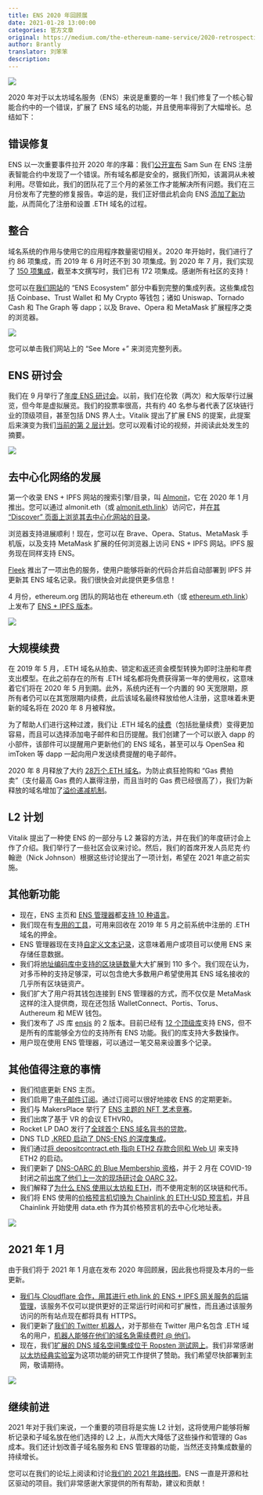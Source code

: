 ```yaml
---
title: ENS 2020 年回顾展
date: 2021-01-28 13:00:00
categories: 官方文章
original: https://medium.com/the-ethereum-name-service/2020-retrospective-for-ens-7c5364142560
author: Brantly
translator: 刘笨笨
description: 
---
```


![](/images/news/2021-01-28-2020-retrospective-for-ens/01.jpeg)

2020 年对于以太坊域名服务（ENS）来说是重要的一年！我们修复了一个核心智能合约中的一个错误，扩展了 ENS 域名的功能，并且使用率得到了大幅增长。总结如下：

## 错误修复

ENS 以一次重要事件拉开 2020 年的序幕：我们[公开宣布](https://ensuser.com/news/2020-01-31-ens-registry-migration-bug-fix-new-features.html) Sam Sun 在 ENS 注册表智能合约中发现了一个错误。所有域名都是安全的，据我们所知，该漏洞从未被利用。尽管如此，我们的团队花了三个月的紧张工作才能解决所有问题。我们在三月份发布了完整的修复报告。幸运的是，我们正好借此机会向 ENS [添加了新功能](https://ensuser.com/news/2020-01-31-ens-registry-migration-bug-fix-new-features.html)，从而简化了注册和设置 .ETH 域名的过程。

## 整合

域名系统的作用与使用它的应用程序数量密切相关。2020 年开始时，我们进行了约 86 项集成，而 2019 年 6 月时还不到 30 项集成。到 2020 年 7 月，我们实现了 [150 项集成](https://medium.com/the-ethereum-name-service/150-integrations-what-this-milestone-means-for-ens-7489b1ae405b)，截至本文撰写时，我们已有 172 项集成。感谢所有社区的支持！

您可以在[我们网站](https://ens.domains/)的 “ENS Ecosystem” 部分中看到完整的集成列表。这些集成包括 Coinbase、Trust Wallet 和 My Crypto 等钱包；诸如 Uniswap、Tornado Cash 和 The Graph 等 dapp；以及 Brave、Opera 和 MetaMask 扩展程序之类的浏览器。

![](/images/news/2021-01-28-2020-retrospective-for-ens/02.png)

您可以单击我们网站上的 “See More +” 来浏览完整列表。

## ENS 研讨会

我们在 9 月举行了[年度 ENS 研讨会](https://medium.com/the-ethereum-name-service/ens-online-workshop-2020-recap-ceb73363ef0b)。以前，我们在伦敦（两次）和大阪举行过展览，但今年是虚拟展览。我们的投票率很高，共有约 40 名参与者代表了区块链行业的顶级项目，甚至包括 DNS 界人士。Vitalik 提出了扩展 ENS 的提案，此提案后来演变为我们[当前的第 2 层计划](https://medium.com/the-ethereum-name-service/a-general-purpose-bridge-for-ethereum-layer-2s-e28810ec1d88)。您可以观看讨论的视频，并阅读此处发生的摘要。

![](/images/news/2021-01-28-2020-retrospective-for-ens/03.png)

## 去中心化网络的发展

第一个收录 ENS + IPFS 网站的搜索引擎/目录，叫 [Almonit](http://almonit.eth.link/)，它在 2020 年 1 月推出。您可以通过 almonit.eth（或 [almonit.eth.link](http://almonit.eth.link/)）访问它，并[在其 “Discover” 页面上浏览其去中心化网站的目录](https://almonit.eth.link/#/discover/)。

浏览器支持进展顺利！现在，您可以在 Brave、Opera、Status、MetaMask 手机版，以及支持 MetaMask 扩展的任何浏览器上访问 ENS + IPFS 网站。IPFS 服务现在同样支持 ENS。

[Fleek](https://fleek.co/) 推出了一项出色的服务，使用户能够将新的代码合并后自动部署到 IPFS 并更新其 ENS 域名记录。我们很快会对此提供更多信息！

4 月份，ethereum.org 团队的网站也在 ethereum.eth（或 [ethereum.eth.link](https://ethereum.eth.link/)）上发布了 [ENS + IPFS 版本](https://twitter.com/samonchain/status/1247229402431119360)。

![](/images/news/2021-01-28-2020-retrospective-for-ens/04.jpeg)


## 大规模续费

在 2019 年 5 月，.ETH 域名从拍卖、锁定和返还资金模型转换为即时注册和年费支出模型。在此之前存在的所有 .ETH 域名都将免费获得第一年的使用权，这意味着它们将在 2020 年 5 月到期。此外，系统内还有一个内置的 90 天宽限期，原所有者仍可以在其宽限期内续费，此后该域名最终释放给他人注册，这意味着未更新的域名将在 2020 年 8 月被释放。

为了帮助人们进行这种过渡，我们让 .ETH 域名的[续费](https://ensuser.com/guides/renew.html)（包括批量续费）变得更加容易，而且可以选择添加电子邮件和日历提醒。我们创建了一个可以嵌入 dapp 的小部件，该部件可以提醒用户更新他们的 ENS 域名，甚至可以与 OpenSea 和 imToken 等 dapp 一起向用户发送续费提醒的电子邮件。

2020 年 8 月释放了大约 [28万个.ETH 域名](https://ensuser.com/news/2020-07-21-a-look-at-the-280k-eth-names-set-to-become-available-august-2nd.html)。为防止疯狂抢购和 “Gas 费拍卖”（支付最高 Gas 费的人赢得注册，而且当时的 Gas 费已经很高了），我们为新释放的域名增加了[溢价递减机制](https://ensuser.com/news/2020-07-16-new-decaying-price-premium-for-newly-released-names.html)。

## L2 计划

Vitalik 提出了一种使 ENS 的一部分与 L2 兼容的方法，并在我们的年度研讨会上作了介绍。我们举行了一些社区会议来讨论。然后，我们的首席开发人员尼克·约翰逊（Nick Johnson）根据这些讨论提出了一项计划，希望在 2021 年底之前实施。

## 其他新功能

- 现在，ENS 主页和 [ENS 管理器](http://app.ens.domains/)都[支持 10 种语言](https://medium.com/the-ethereum-name-service/ens-is-now-in-10-languages-86e5cb529ddd)。
- 我们现在有[专用的工具](https://medium.com/the-ethereum-name-service/how-to-get-back-an-old-deposit-1e2b1767b930)，可用来回收在 2019 年 5 月之前系统中注册的 .ETH 域名的押金。
- ENS 管理器现在支持[自定义文本记录](https://ensuser.com/news/2020-03-20-new-custom-text-records.html)，这意味着用户或项目可以使用 ENS 来存储任意数据。
- 我们将[地址编码库中支持的区块链数量](https://medium.com/the-ethereum-name-service/ens-now-supports-109-blockchain-addresses-5307ce5d2106)大大扩展到 110 多个。我们现在认为，对多币种的支持足够深，可以包含绝大多数用户希望使用其 ENS 域名接收的几乎所有区块链资产。
- 我们扩大了用户将其钱包连接到 ENS 管理器的方式，而不仅仅是 MetaMask 这样的注入提供商，现在还包括 WalletConnect、Portis、Torus、Authereum 和 MEW 钱包。
- 我们发布了 JS 库 [ensjs](https://www.npmjs.com/package/@ensdomains/ensjs) 的 2 版本。目前已经有 [12 个顶级库](https://ensuser.com/docs/dapp-developer-guide/ens-libraries.html)支持 ENS，但不是所有的库能够全方位的支持所有 ENS 功能。我们的库支持大多数操作。
- 用户现在使用 ENS 管理器，可以通过一笔交易来设置多个记录。

## 其他值得注意的事情

- 我们彻底更新 ENS 主页。
- 我们启用了[电子邮件订阅](https://ensdomains.substack.com/p/coming-soon)。通过订阅可以很好地接收 ENS 的定期更新。
- 我们与 MakersPlace 举行了 [ENS 主题的 NFT 艺术竞赛](https://medium.com/the-ethereum-name-service/the-winners-of-the-ens-makersplace-nft-art-competition-how-you-can-get-them-e9ce45c3dda)。
- 我们出席了基于 VR 的会议 ETHVR0。
- Rocket LP DAO 发行了[全球首个 ENS 域名背书的贷款](https://ensuser.com/news/2020-04-18-the-world-first-ens-backed-loan-with-rocket-lp-dao.html)。
- DNS TLD [.KRED 启动了 DNS-ENS 的深度集成](https://medium.com/the-ethereum-name-service/ens-kred-major-integration-of-dns-and-ens-launches-e7efb4dd872a)。
- 我们通过[将 depositcontract.eth 指向 ETH2 存款合同和 Web UI](https://medium.com/the-ethereum-name-service/how-to-access-the-eth2-deposit-contract-with-ens-de9e266cc857) 来支持 ETH2 的启动。
- 我们更新了 [DNS-OARC 的 Blue Membership 资格](https://medium.com/the-ethereum-name-service/ens-joins-dns-operations-analysis-and-research-center-a5781cdde805)，并于 2 月在 COVID-19 封闭之前[出席了他们上一次的现场研讨会 OARC 32](https://youtu.be/5math9Oy97s?t=2917)。
- 我们解释了[为什么 ENS 使用以太坊和 ETH](https://ensuser.com/news/2019-02-12-why-ens-uses-ethereum-and-eth-not-a-bespoke-blockchain-and-token.html)，而不使用定制的区块链和代币。
- 我们将 ENS 使用的[价格预言机切换为 Chainlink 的 ETH-USD 预言机](https://ensuser.com/news/2020-07-15-ens-integrates-chainlink-eth-usd-price-oracle.html)，并且 Chainlink 开始使用 data.eth 作为其价格预言机的去中心化地址表。

![](/images/news/2021-01-28-2020-retrospective-for-ens/05.png)

## 2021 年 1 月

由于我们将于 2021 年 1 月底在发布 2020 年回顾展，因此我也将提及本月的一些更新。

- [我们与 Cloudflare 合作，用其进行 eth.link 的 ENS + IPFS 网关服务的后端管理](https://ensuser.com/news/2021-01-14-ens-partners-with-cloudflare-on-improved-eth-link-service.html)，该服务不仅可以提供更好的正常运行时间和可扩展性，而且通过该服务访问的所有站点现在都将具有 HTTPS。
- 我们更新了[我们的 Twitter 机器人](https://twitter.com/EnsBot)，对于那些在 Twitter 用户名包含 .ETH 域名的用户，[机器人能够在他们的域名急需续费时 @ 他们](https://medium.com/the-ethereum-name-service/ensbot-will-now-tweet-at-you-to-renew-that-eth-name-in-your-twitter-profile-9d51c0502f18)。
- 现在，我们[扩展的 DNS 域名空间集成位于 Ropsten 测试网上](https://ensuser.com/news/2021-01-22-dns-namespace-integration-on-testnet-ethereum-classic-labs-sponsors-with-grant.html)。我们非常感谢[以太坊经典实验室](https://etclabs.org/)为这项功能的研究工作提供了赞助。我们希望尽快部署到主网，敬请期待。

![](/images/news/2021-01-28-2020-retrospective-for-ens/06.jpeg)

## 继续前进

2021 年对于我们来说，一个重要的项目将是实施 L2 计划，这将使用户能够将解析记录和子域名放在他们选择的 L2 上，从而大大降低了这些操作和管理的 Gas 成本。我们还计划改善子域名服务和 ENS 管理器的功能，当然还支持集成数量的持续增长。

您可以在我们的论坛上阅读和讨论[我们的 2021 年路线图](/news/2021-01-30-2021-ens-roadmap.html)。ENS 一直是开源和社区驱动的项目。我们非常感谢大家提供的所有帮助，建议和贡献！
